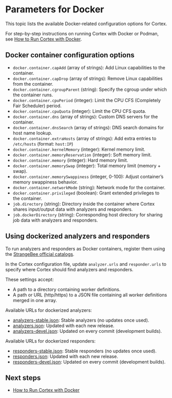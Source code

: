 # Parameters for Docker

This topic lists the available Docker-related configuration options for Cortex.

For step-by-step instructions on running Cortex with Docker or Podman, see [How to Run Cortex with Docker](run-cortex-with-docker.md).

## Docker container configuration options

- `docker.container.capAdd` (array of strings): Add Linux capabilities to the container.
- `docker.container.capDrop` (array of strings): Remove Linux capabilities from the container.
- `docker.container.cgroupParent` (string): Specify the cgroup under which the container runs.
- `docker.container.cpuPeriod` (integer): Limit the CPU CFS (Completely Fair Scheduler) period.
- `docker.container.cpuQuota` (integer): Limit the CPU CFS quota.
- `docker.container.dns` (array of strings): Custom DNS servers for the container.
- `docker.container.dnsSearch` (array of strings): DNS search domains for host name lookup.
- `docker.container.extraHosts` (array of strings): Add extra entries to `/etc/hosts` (format: `host:IP`)
- `docker.container.kernelMemory` (integer): Kernel memory limit.
- `docker.container.memoryReservation` (integer): Soft memory limit.
- `docker.container.memory` (integer): Hard memory limit.
- `docker.container.memorySwap` (integer): Total memory limit (memory + swap).
- `docker.container.memorySwappiness` (integer, 0-100): Adjust container’s memory swappiness behavior.
- `docker.container.networkMode` (string): Network mode for the container.
- `docker.container.privileged` (boolean): Grant extended privileges to the container.
- `job.directory` (string): Directory inside the container where Cortex shares input/output data with analyzers and responders.
- `job.dockerDirectory` (string): Corresponding host directory for sharing job data with analyzers and responders.

## Using dockerized analyzers and responders

To run analyzers and responders as Docker containers, register them using the [StrangeBee official catalogs](https://github.com/TheHive-Project/Cortex/tree/master/docker/cortex).

In the Cortex configuration file, update `analyzer.urls` and `responder.urls` to specify where Cortex should find analyzers and responders. 

These settings accept:

  * A path to a directory containing worker definitions.
  * A path or URL (http/https) to a JSON file containing all worker definitions merged in one array.

Available URLs for dockerized analyzers:

 * [analyzers-stable.json](https://download.thehive-project.org/analyzers-stable.json): Stable analyzers (no updates once used).
 * [analyzers.json](https://download.thehive-project.org/analyzers.json): Updated with each new release.
 * [analyzers-devel.json](https://download.thehive-project.org/analyzers-devel.json): Updated on every commit (development builds).

Available URLs for dockerized responders:

  * [responders-stable.json](https://download.thehive-project.org/responders-stable.json): Stable responders (no updates once used).
  * [responders.json](https://download.thehive-project.org/responders.json): Updated with each new release.
  * [responders-devel.json](https://download.thehive-project.org/responders-devel.json): Updated on every commit (development builds).

<h2>Next steps</h2>

* [How to Run Cortex with Docker](run-cortex-with-docker.md)